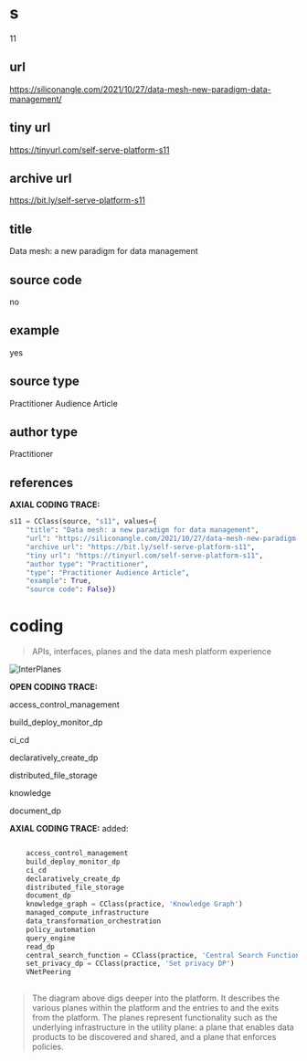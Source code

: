 # s 
11
## url
https://siliconangle.com/2021/10/27/data-mesh-new-paradigm-data-management/
## tiny url
https://tinyurl.com/self-serve-platform-s11
## archive url
https://bit.ly/self-serve-platform-s11
## title
Data mesh: a new paradigm for data management
## source code
no
## example
yes
## source type 
Practitioner Audience Article
## author type
Practitioner
## references

**AXIAL CODING TRACE:**
``` python
s11 = CClass(source, "s11", values={
    "title": "Data mesh: a new paradigm for data management",
    "url": "https://siliconangle.com/2021/10/27/data-mesh-new-paradigm-data-management/",
    "archive url": "https://bit.ly/self-serve-platform-s11",
    "tiny url": "https://tinyurl.com/self-serve-platform-s11",
    "author type": "Practitioner",
    "type": "Practitioner Audience Article",
    "example": True,
    "source code": False})
```

# coding

> APIs, interfaces, planes and the data mesh platform experience

![InterPlanes](https://d2axcg2cspgbkk.cloudfront.net/wp-content/uploads/Breaking-Analysis_-Data-Mesh...A-New-Paradigm-for-Data-Management-6.jpg)

**OPEN CODING TRACE:**

access_control_management

build_deploy_monitor_dp

ci_cd

declaratively_create_dp

distributed_file_storage

knowledge

document_dp

**AXIAL CODING TRACE:**
added:
``` python

    access_control_management
    build_deploy_monitor_dp
    ci_cd
    declaratively_create_dp
    distributed_file_storage
    document_dp
    knowledge_graph = CClass(practice, 'Knowledge Graph')
    managed_compute_infrastructure
    data_transformation_orchestration
    policy_automation
    query_engine
    read_dp
    central_search_function = CClass(practice, 'Central Search Function')
    set_privacy_dp = CClass(practice, 'Set privacy DP')
    VNetPeering
    
```

> The diagram above digs deeper into the platform. It describes the various planes within the platform and the entries to and the exits from the platform.  The planes represent functionality such as the underlying infrastructure in the utility plane: a plane that enables data products to be discovered and shared, and a plane that enforces policies.

